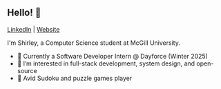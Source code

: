 ## Hello! 🍐
[LinkedIn](https://linkedin.com/in/shirleydg) | [Website](https://pearjuicee.github.io/shirley-portfolio/)

I'm Shirley, a Computer Science student at McGill University.

- 💼 Currently a Software Developer Intern @ Dayforce (Winter 2025)
- 🌱 I’m interested in full-stack development, system design, and open-source
- 🧠 Avid Sudoku and puzzle games player
